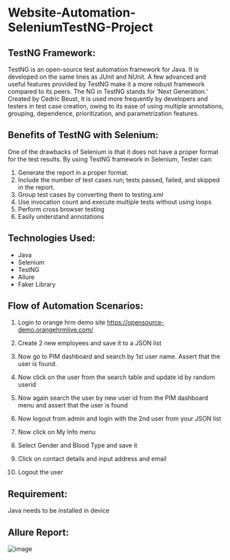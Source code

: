 # Website-Automation-SeleniumTestNG-Project

## TestNG Framework:
TestNG is an open-source test automation framework for Java. It is developed on the same lines as JUnit and NUnit. 
A few advanced and useful features provided by TestNG make it a more robust framework compared to its peers. 
The NG in TestNG stands for ‘Next Generation.’ Created by Cedric Beust, it is used more frequently by developers and testers in test case creation, owing to its ease of using multiple annotations, grouping, dependence, prioritization, and parametrization features.

## Benefits of TestNG with Selenium:
One of the drawbacks of Selenium is that it does not have a proper format for the test results. By using TestNG framework in Selenium, Tester can:
1. Generate the report in a proper format.
2. Include the number of test cases run; tests passed, failed, and skipped in the report.
3. Group test cases by converting them to testing.xml
4. Use invocation count and execute multiple tests without using loops
5. Perform cross browser testing
6. Easily understand annotations

## Technologies Used:
- Java
- Selenium 
- TestNG
- Allure
- Faker Library

## Flow of Automation Scenarios:
1. Login to orange hrm demo site
https://opensource-demo.orangehrmlive.com/

2. Create 2 new employees and save it to a JSON list
3. Now go to PIM dashboard and search by 1st user name. Assert that the user is found.
4. Now click on the user from the search table and update id by random userid
5. Now again search the user by new user id from the PIM dashboard menu and assert that the user is found
6. Now logout from admin and login with the 2nd user from your JSON list
7. Now click on My Info menu
8. Select Gender and Blood Type and save it
9. Click on contact details and input address and email
10. Logout the user

## Requirement:
Java needs to be installed in device

## Allure Report:

![image](https://user-images.githubusercontent.com/123467715/221544089-2e3d76fa-c793-41d3-8c9c-6b0478bd3bf2.png)

